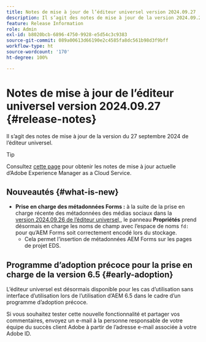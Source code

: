 ```yaml
---
title: Notes de mise à jour de l’éditeur universel version 2024.09.27
description: Il s’agit des notes de mise à jour de la version 2024.09.27 de l’éditeur universel.
feature: Release Information
role: Admin
exl-id: b8020bcb-6896-4750-9928-e5d54c3c9383
source-git-commit: 089a00613d66190e2c4585fa8dc561b98d3f9bff
workflow-type: ht
source-wordcount: '170'
ht-degree: 100%

---
```


# Notes de mise à jour de l’éditeur universel version 2024.09.27 {#release-notes}

Il s’agit des notes de mise à jour de la version du 27 septembre 2024 de l’éditeur universel.

>[!TIP]
>
>Consultez [cette page](/help/release-notes/release-notes-cloud/release-notes-current.md) pour obtenir les notes de mise à jour actuelle d’Adobe Experience Manager as a Cloud Service.

## Nouveautés {#what-is-new}

* **Prise en charge des métadonnées Forms :** à la suite de la prise en charge récente des métadonnées des médias sociaux dans la [version 2024.09.26 de l’éditeur universel,](/help/release-notes/universal-editor/2024/2024-09-26.md), le panneau **Propriétés** prend désormais en charge les noms de champ avec l’espace de noms `fd:` pour qu’AEM Forms soit correctement encodé lors du stockage.
   * Cela permet l’insertion de métadonnées AEM Forms sur les pages de projet EDS.

## Programme d’adoption précoce pour la prise en charge de la version 6.5 {#early-adoption}

L’éditeur universel est désormais disponible pour les cas d’utilisation sans interface d’utilisation lors de l’utilisation d’AEM 6.5 dans le cadre d’un programme d’adoption précoce.

Si vous souhaitez tester cette nouvelle fonctionnalité et partager vos commentaires, envoyez un e-mail à la personne responsable de votre équipe du succès client Adobe à partir de l’adresse e-mail associée à votre Adobe ID.
